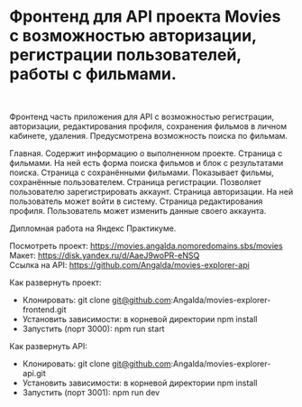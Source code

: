 <h1> Фронтенд для API проекта Movies с возможностью авторизации, регистрации пользователей, работы с фильмами.</h1> <br/>

Фронтенд часть приложения для API с возможностью регистрации, авторизации, редактирования профиля, сохранения фильмов в личном кабинете, удаления.
Предусмотрена возможность поиска по фильмам. 

Главная. Содержит информацию о выполненном проекте.
Страница с фильмами. На ней есть форма поиска фильмов и блок с результатами поиска.
Страница с сохранёнными фильмами. Показывает фильмы, сохранённые пользователем.
Страница регистрации. Позволяет пользователю зарегистрировать аккаунт.
Страница авторизации. На ней пользователь может войти в систему.
Страница редактирования профиля. Пользователь может изменить данные своего аккаунта.

Дипломная работа на Яндекс Практикуме.

Посмотреть проект: https://movies.angalda.nomoredomains.sbs/movies <br/>
Макет:  https://disk.yandex.ru/d/AaeJ9woPR-eNSQ <br/>
Ссылка на API: https://github.com/Angalda/movies-explorer-api <br/>

Как развернуть проект:

- Клонировать: git clone git@github.com:Angalda/movies-explorer-frontend.git <br/>
- Установить зависимости: в корневой директории npm install <br/>
- Запустить (порт 3000): npm run start <br/>

Как развернуть API:

- Клонировать: git clone git@github.com:Angalda/movies-explorer-api.git <br/>
- Установить зависимости: в корневой директории npm install <br/>
- Запустить (порт 3001): npm run dev <br/>
<!---
# Getting Started with Create React App

This project was bootstrapped with [Create React App](https://github.com/facebook/create-react-app).

## Available Scripts

In the project directory, you can run:

### `npm start`

Runs the app in the development mode.\
Open [http://localhost:3000](http://localhost:3000) to view it in your browser.

The page will reload when you make changes.\
You may also see any lint errors in the console.

### `npm test`

Launches the test runner in the interactive watch mode.\
See the section about [running tests](https://facebook.github.io/create-react-app/docs/running-tests) for more information.

### `npm run build`

Builds the app for production to the `build` folder.\
It correctly bundles React in production mode and optimizes the build for the best performance.

The build is minified and the filenames include the hashes.\
Your app is ready to be deployed!

See the section about [deployment](https://facebook.github.io/create-react-app/docs/deployment) for more information.

### `npm run eject`

**Note: this is a one-way operation. Once you `eject`, you can't go back!**

If you aren't satisfied with the build tool and configuration choices, you can `eject` at any time. This command will remove the single build dependency from your project.

Instead, it will copy all the configuration files and the transitive dependencies (webpack, Babel, ESLint, etc) right into your project so you have full control over them. All of the commands except `eject` will still work, but they will point to the copied scripts so you can tweak them. At this point you're on your own.

You don't have to ever use `eject`. The curated feature set is suitable for small and middle deployments, and you shouldn't feel obligated to use this feature. However we understand that this tool wouldn't be useful if you couldn't customize it when you are ready for it.

## Learn More

You can learn more in the [Create React App documentation](https://facebook.github.io/create-react-app/docs/getting-started).

To learn React, check out the [React documentation](https://reactjs.org/).

### Code Splitting

This section has moved here: [https://facebook.github.io/create-react-app/docs/code-splitting](https://facebook.github.io/create-react-app/docs/code-splitting)

### Analyzing the Bundle Size

This section has moved here: [https://facebook.github.io/create-react-app/docs/analyzing-the-bundle-size](https://facebook.github.io/create-react-app/docs/analyzing-the-bundle-size)

### Making a Progressive Web App

This section has moved here: [https://facebook.github.io/create-react-app/docs/making-a-progressive-web-app](https://facebook.github.io/create-react-app/docs/making-a-progressive-web-app)

### Advanced Configuration

This section has moved here: [https://facebook.github.io/create-react-app/docs/advanced-configuration](https://facebook.github.io/create-react-app/docs/advanced-configuration)

### Deployment

This section has moved here: [https://facebook.github.io/create-react-app/docs/deployment](https://facebook.github.io/create-react-app/docs/deployment)

### `npm run build` fails to minify

This section has moved here: [https://facebook.github.io/create-react-app/docs/troubleshooting#npm-run-build-fails-to-minify](https://facebook.github.io/create-react-app/docs/troubleshooting#npm-run-build-fails-to-minify)
-->
